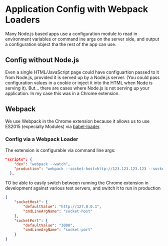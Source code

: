 # Application Config with Webpack Loaders

Many Node.js based apps use a configuration module to read in environment variables or command ine args on the server side, and output a configuration object tha the rest of the app can use.

## Config without Node.js

Even a single HTML/JavaScript page could have configuartion passed to it from Node.js, provided it is served up by a Node.js server. (You could pass configuration values in a cookie or inject it into the HTML when Node is serving it). But... there are cases where Node.js is not serving up your application. In my case this was in a Chrome extension.

## Webpack

We use Webpack in the Chrome extension because it allows us to use ES2015 (expecially Modules) via [babel-loader](https://github.com/babel/babel-loader).

### Config via a Webpack Loader

The extension is configurable via command line args:

```JSON
"scripts": {
    "dev": "webpack --watch",
    "production": "webpack --socket-host=http://123.123.123.123 --socket-port=3000"
  },
```

TO be able to easily switch between running the Chrome extension in development against various test servers, and switch it to run in production
```JSON
{
    "socketHost": {
        "defaultValue": "http://127.0.0.1",
        "cmdLineArgName": "socket-host"
    },
    "socketPort": {
        "defaultValue": "3000",
        "cmdLineArgName": "socket-port"
    }
}

```
